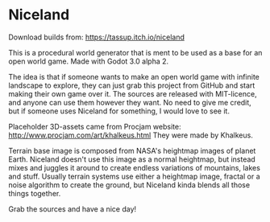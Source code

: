 # Niceland

Download builds from: https://tassup.itch.io/niceland

This is a procedural world generator that is ment to be used as a base for an open world game. Made with Godot 3.0 alpha 2.

The idea is that if someone wants to make an open world game with infinite landscape to explore, they can just grab this project from GitHub and start making their own game over it. The sources are released with MIT-licence, and anyone can use them however they want. No need to give me credit, but if someone uses Niceland for something, I would love to see it.

Placeholder 3D-assets came from Procjam website: http://www.procjam.com/art/khalkeus.html
They were made by Khalkeus.

Terrain base image is composed from NASA's heightmap images of planet Earth. Niceland doesn't use this image as a normal heightmap, but instead mixes and juggles it around to create endless variations of mountains, lakes and stuff. Usually terrain systems use either a heightmap image, fractal or a noise algorithm to create the ground, but Niceland kinda blends all those things together.

Grab the sources and have a nice day!
